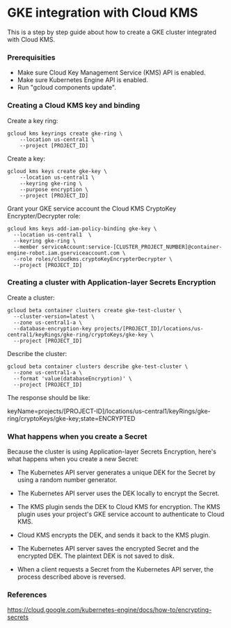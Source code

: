 # GKE integration with Cloud KMS

This is a step by step guide about how to create a GKE cluster integrated with Cloud KMS.

### Prerequisities

- Make sure Cloud Key Management Service (KMS) API is enabled.
- Make sure Kubernetes Engine API is enabled.
- Run "gcloud components update".

### Creating a Cloud KMS key and binding

Create a key ring:

```
gcloud kms keyrings create gke-ring \
    --location us-central1 \
    --project [PROJECT_ID]
```

Create a key:

```
gcloud kms keys create gke-key \
    --location us-central1 \
    --keyring gke-ring \
    --purpose encryption \
    --project [PROJECT_ID]
```

Grant your GKE service account the Cloud KMS CryptoKey Encrypter/Decrypter role:

```
gcloud kms keys add-iam-policy-binding gke-key \
  --location us-central1  \
  --keyring gke-ring \
  --member serviceAccount:service-[CLUSTER_PROJECT_NUMBER]@container-engine-robot.iam.gserviceaccount.com \
  --role roles/cloudkms.cryptoKeyEncrypterDecrypter \
  --project [PROJECT_ID]
```

### Creating a cluster with Application-layer Secrets Encryption

Create a cluster:

```
gcloud beta container clusters create gke-test-cluster \
  --cluster-version=latest \
  --zone us-central1-a \
  --database-encryption-key projects/[PROJECT_ID]/locations/us-central1/keyRings/gke-ring/cryptoKeys/gke-key \
  --project [PROJECT_ID]
```

Describe the cluster:

```
gcloud beta container clusters describe gke-test-cluster \
  --zone us-central1-a \
  --format 'value(databaseEncryption)' \
  --project [PROJECT_ID]
```

The response should be like:

keyName=projects/[PROJECT-ID]/locations/us-central1/keyRings/gke-ring/cryptoKeys/gke-key;state=ENCRYPTED

### What happens when you create a Secret 

Because the cluster is using Application-layer Secrets Encryption, here's what happens when you create a new Secret:

- The Kubernetes API server generates a unique DEK for the Secret by using a random number generator.

- The Kubernetes API server uses the DEK locally to encrypt the Secret.

- The KMS plugin sends the DEK to Cloud KMS for encryption. The KMS plugin uses your project's GKE service account to authenticate to Cloud KMS.

- Cloud KMS encrypts the DEK, and sends it back to the KMS plugin.

- The Kubernetes API server saves the encrypted Secret and the encrypted DEK. The plaintext DEK is not saved to disk.

- When a client requests a Secret from the Kubernetes API server, the process described above is reversed.

### References

https://cloud.google.com/kubernetes-engine/docs/how-to/encrypting-secrets

